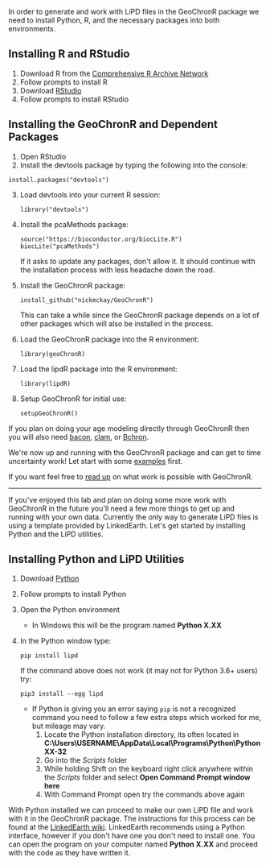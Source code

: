 In order to generate and work with LiPD files in the GeoChronR package we need to install Python, R, and the necessary packages into both environments.

## Installing R and RStudio

1. Download R from the [Comprehensive R Archive Network](https://cran.cnr.berkeley.edu/)
2. Follow prompts to install R
3. Download [RStudio](https://www.rstudio.com/products/rstudio/download/#download)
4. Follow prompts to install RStudio

## Installing the GeoChronR and Dependent Packages

1. Open RStudio
2. Install the devtools package by typing the following into the console:

  ```
  install.packages("devtools")
  ```

3. Load devtools into your current R session:

   ```
   library("devtools")
   ```

4. Install the pcaMethods package:

   ```
   source("https://bioconductor.org/biocLite.R")
   biocLite("pcaMethods")
   ```

   If it asks to update any packages, don't allow it. It should continue with the installation process with less headache down the road.

5. Install the GeoChronR package:

   ```
   install_github("nickmckay/GeoChronR")
   ```

   This can take a while since the GeoChronR package depends on a lot of other packages which will also be installed in the process.

6. Load the GeoChronR package into the R environment:

   ```
   library(geoChronR)
   ```

7. Load the lipdR package into the R environment:

   ```
   library(lipdR)
   ```

8. Setup GeoChronR for initial use:

   ```
   setupGeoChronR()
   ```

If you plan on doing your age modeling directly through GeoChronR then you will also need [bacon](http://chrono.qub.ac.uk/blaauw/), [clam](http://chrono.qub.ac.uk/blaauw/), or [Bchron](https://cran.r-project.org/web/packages/Bchron/index.html).

We're now up and running with the GeoChronR package and can get to time uncertainty work! Let start with some [examples](https://uwprod-my.sharepoint.com/personal/fastovich_wisc_edu/_layouts/15/guestaccess.aspx?guestaccesstoken=0bUdE7bR4dhNzP18RurlRle7ZLMsO%2frkYwDPrSdxfgM%3d&folderid=2_0cf27dc073eec4cff93e122123c7f4a92&rev=1) first.

If you want feel free to [read up](https://uwprod-my.sharepoint.com/personal/fastovich_wisc_edu/_layouts/15/guestaccess.aspx?guestaccesstoken=lHdqzvZzp%2bIB1HXqKTIFjdLYU4JsDrI2mq3TysnqU6o%3d&folderid=2_11c28acdfb2b74a618e7aa38c9b88e5b1&rev=1) on what work is possible with GeoChronR.

---

If you've enjoyed this lab and plan on doing some more work with GeoChronR in the future you'll need a few more things to get up and running with your own data. Currently the only way to generate LiPD files is using a template provided by LinkedEarth. Let's get started by installing Python and the LiPD utilities.

## Installing Python and LiPD Utilities

1. Download [Python](https://www.python.org/)
2. Follow prompts to install Python
3. Open the Python environment
   * In Windows this will be the program named **Python X.XX**
4. In the Python window type:

   ```
   pip install lipd
   ```

   If the command above does not work (it may not for Python 3.6+ users) try:

   ```
   pip3 install --egg lipd
   ```

   * If Python is giving you an error saying `pip` is not a recognized command you need to follow a few extra steps which worked for me, but mileage may vary.
      1. Locate the Python installation directory, its often located in **C:\Users\USERNAME\AppData\Local\Programs\Python\PythonXX-32**
      2. Go into the *Scripts* folder
      3. While holding Shift on the keyboard right click anywhere within the *Scripts* folder and select **Open Command Prompt window here**
      4. With Command Prompt open try the commands above again

With Python installed we can proceed to make our own LiPD file and work with it in the GeoChronR package. The instructions for this process can be found at the [LinkedEarth wiki](http://wiki.linked.earth/Creating_a_LiPD_file). LinkedEarth recommends using a Python interface, however if you don't have one you don't need to install one. You can  open the program on your computer named **Python X.XX** and proceed with the code as they have written it.
